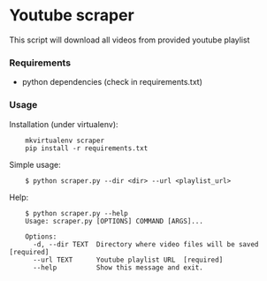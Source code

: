 # Youtube scraper #

This script will download all videos from provided youtube playlist

### Requirements ###

- python dependencies (check in requirements.txt)

### Usage ###

Installation (under virtualenv):

```
    mkvirtualenv scraper
    pip install -r requirements.txt

```

Simple usage:

```
    $ python scraper.py --dir <dir> --url <playlist_url>
```

Help:

```
    $ python scraper.py --help
    Usage: scraper.py [OPTIONS] COMMAND [ARGS]...

    Options:
      -d, --dir TEXT  Directory where video files will be saved  [required]
      --url TEXT      Youtube playlist URL  [required]
      --help          Show this message and exit.
```
